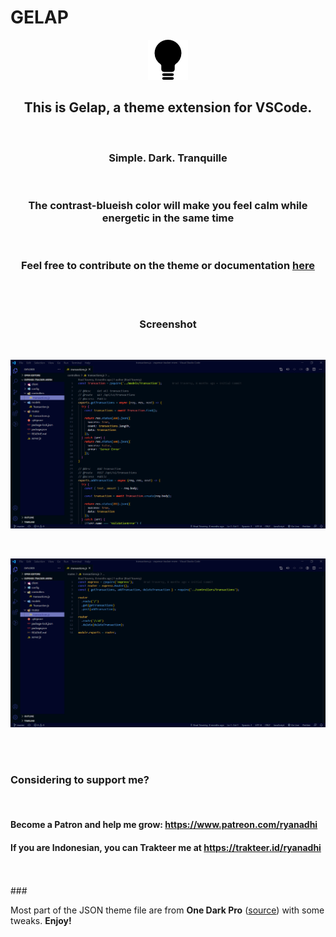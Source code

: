 # GELAP
<p align="center"><img src="black-lightbulb-small.png" /></p>
<div align="center"><h2>This is Gelap, a theme extension for VSCode.</h2></div>
<br/>
<div align="center"><h3>Simple. Dark. Tranquille</h3></div>
<br/>
<div align="center"><h3>The contrast-blueish color will make you feel calm while energetic in the same time</h3></div>
<br/>
<div align="center"><h3>Feel free to contribute on the theme or documentation <a align="center" href="https://github.com/ryanadhi/gelap">here</a></h3></div>
<br/>
<br/>
<div align="center"><h3>Screenshot</h1></div>
<br/>
<p align="center"><img src="screenshot1.png" /></p>
<br/>
<p align="center"><img src="screenshot2.png" /></p>
<br/>
<br/>


<div align="left"><h3>Considering to support me?</h3></div>
<br/>
<div align="left"><h4>Become a Patron and help me grow: <a href="https://www.patreon.com/ryanadhi">https://www.patreon.com/ryanadhi</a></h4></div>
<div align="left"><h4>If you are Indonesian, you can Trakteer me at  <a href="https://trakteer.id/ryanadhi">https://trakteer.id/ryanadhi</a></h4></div>
<br/>
<br/>
###

Most part of the JSON theme file are from **One Dark Pro** ([source](https://marketplace.visualstudio.com/items?itemName=zhuangtongfa.Material-theme)) with some tweaks.
**Enjoy!**
